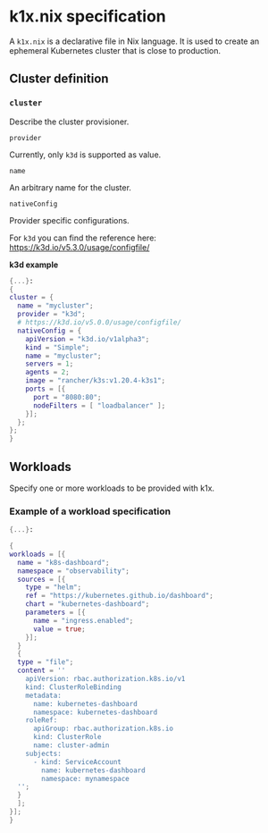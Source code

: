 # k1x.nix specification

A `k1x.nix` is a declarative file in Nix language. It is used to create an ephemeral Kubernetes cluster that is close to production.

## Cluster definition

### `cluster`

Describe the cluster provisioner.

`provider`

Currently, only `k3d` is supported as value.

`name`

An arbitrary name for the cluster.

`nativeConfig`

Provider specific configurations.

For `k3d` you can find the reference here: https://k3d.io/v5.3.0/usage/configfile/

**k3d example**

```nix
{...}:
{
cluster = {
  name = "mycluster";
  provider = "k3d";
  # https://k3d.io/v5.0.0/usage/configfile/
  nativeConfig = {
    apiVersion = "k3d.io/v1alpha3";
    kind = "Simple";
    name = "mycluster";
    servers = 1;
    agents = 2;
    image = "rancher/k3s:v1.20.4-k3s1";
    ports = [{
      port = "8080:80";
      nodeFilters = [ "loadbalancer" ];
    }];
  };
};
}
```

## Workloads

Specify one or more workloads to be provided with k1x.

### Example of a workload specification

```nix
{...}:

{
workloads = [{
  name = "k8s-dashboard";
  namespace = "observability";
  sources = [{
    type = "helm";
    ref = "https://kubernetes.github.io/dashboard";
    chart = "kubernetes-dashboard";
    parameters = [{
      name = "ingress.enabled";
      value = true;
    }];
  }
  {
  type = "file";
  content = ''
    apiVersion: rbac.authorization.k8s.io/v1
    kind: ClusterRoleBinding
    metadata:
      name: kubernetes-dashboard
      namespace: kubernetes-dashboard
    roleRef:
      apiGroup: rbac.authorization.k8s.io
      kind: ClusterRole
      name: cluster-admin
    subjects:
      - kind: ServiceAccount
        name: kubernetes-dashboard
        namespace: mynamespace
  '';
  }
  ];
}];
}
```
